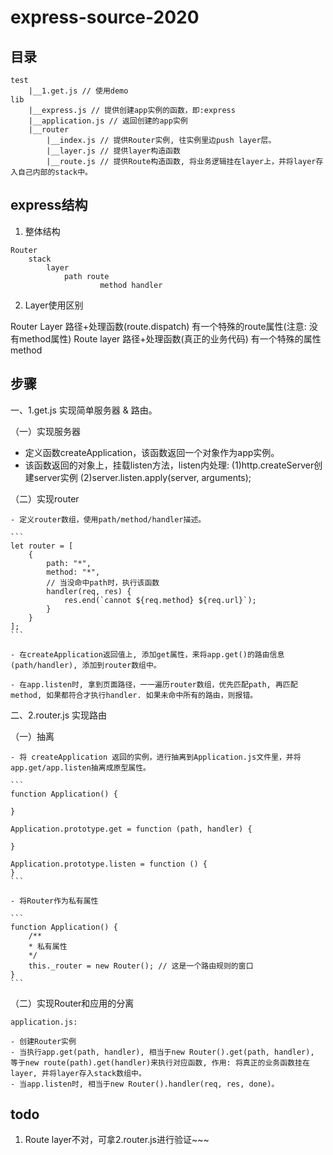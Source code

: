 # express-source-2020

## 目录

```
test
    |__1.get.js // 使用demo
lib
    |__express.js // 提供创建app实例的函数，即:express
    |__application.js // 返回创建的app实例
    |__router
        |__index.js // 提供Router实例, 往实例里边push layer层。
        |__layer.js // 提供layer构造函数
        |__route.js // 提供Route构造函数, 将业务逻辑挂在layer上，并将layer存入自己内部的stack中。
```

## express结构

1. 整体结构

```
Router
    stack
        layer
            path route
                    method handler
```

2. Layer使用区别

Router  Layer  路径+处理函数(route.dispatch)  有一个特殊的route属性(注意: 没有method属性)
Route   layer  路径+处理函数(真正的业务代码) 有一个特殊的属性method

## 步骤

一、1.get.js 实现简单服务器 & 路由。

（一）实现服务器

  -  定义函数createApplication，该函数返回一个对象作为app实例。
  - 该函数返回的对象上，挂载listen方法，listen内处理: (1)http.createServer创建server实例 (2)server.listen.apply(server, arguments);

（二）实现router

    - 定义router数组，使用path/method/handler描述。

    ```
    let router = [
        {
            path: "*",
            method: "*",
            // 当没命中path时，执行该函数
            handler(req, res) {
                res.end(`cannot ${req.method} ${req.url}`);
            }
        }
    ];
    ```

    - 在createApplication返回值上, 添加get属性，来将app.get()的路由信息(path/handler), 添加到router数组中。

    - 在app.listen时, 拿到页面路径，一一遍历router数组，优先匹配path, 再匹配method, 如果都符合才执行handler. 如果未命中所有的路由，则报错。
    

二、2.router.js 实现路由

（一）抽离

    - 将 createApplication 返回的实例，进行抽离到Application.js文件里，并将app.get/app.listen抽离成原型属性。

    ```
    function Application() {
       
    }

    Application.prototype.get = function (path, handler) {

    }

    Application.prototype.listen = function () {
    }
    ```

    - 将Router作为私有属性

    ```
    function Application() {
        /**
        * 私有属性
        */
        this._router = new Router(); // 这是一个路由规则的窗口
    }
    ```

（二）实现Router和应用的分离

    application.js:

    - 创建Router实例
    - 当执行app.get(path, handler), 相当于new Router().get(path, handler), 等于new route(path).get(handler)来执行对应函数, 作用: 将真正的业务函数挂在layer, 并将layer存入stack数组中。
    - 当app.listen时, 相当于new Router().handler(req, res, done)。


## todo

1. Route layer不对，可拿2.router.js进行验证~~~

